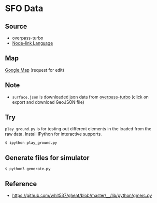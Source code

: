 # SFO Data

## Source

- [overpass-turbo](http://overpass-turbo.eu/s/rFN)
- [Node-link Language](http://wiki.openstreetmap.org/wiki/Aeroways)

## Map

[Google Map](https://drive.google.com/open?id=1votbJbKKRUF5gDumno4GXOxVLAE&usp=sharing) (request for edit)

## Note

- `surface.json` is downloaded json data from [overpass-turbo](http://overpass-turbo.eu/s/rFN) (click on export and download GeoJSON file)

## Try

`play_ground.py` is for testing out different elements in the loaded from the
raw data. Install IPython for interactive supports.

    $ ipython play_ground.py

## Generate files for simulator

    $ python3 generate.py

## Reference

- https://github.com/whit537/gheat/blob/master/__/lib/python/gmerc.py
